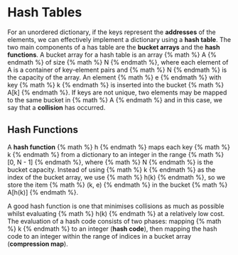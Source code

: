 # Hash Tables

For an unordered dictionary, if the keys represent the **addresses** of the elements, we can effectively implement a dictionary using a **hash table**. The two main components of a has table are the **bucket arrays** and the **hash functions**. A bucket array for a hash table is an array {% math %} A {% endmath %} of size {% math %} N {% endmath %}, where each element of A is a container of key-element pairs and {% math %} N {% endmath %} is the capacity of the array. An element {% math %} e {% endmath %} with key {% math %} k {% endmath %} is inserted into the bucket {% math %} A[k] {% endmath %}. If keys are not unique, two elements may be mapped to the same bucket in {% math %} A {% endmath %} and in this case, we say that a **collision** has occurred.

## Hash Functions
A **hash function** {% math %} h {% endmath %} maps each key {% math %} k {% endmath %} from a dictionary to an integer in the range {% math %} [0, N - 1] {% endmath %}, where {% math %} N {% endmath %} is the bucket capacity. Instead of using {% math %} k {% endmath %} as the index of the bucket array, we use {% math %} h(k) {% endmath %}, so we store the item {% math %} (k, e) {% endmath %} in the bucket {% math %} A[h(k)] {% endmath %}.

A good hash function is one that minimises collisions as much as possible whilst evaluating {% math %} h(k) {% endmath %} at a relatively low cost. The evaluation of a hash code consists of two phases: mapping {% math %} k {% endmath %} to an integer (**hash code**), then mapping the hash code to an integer within the range of indices in a bucket array (**compression map**).